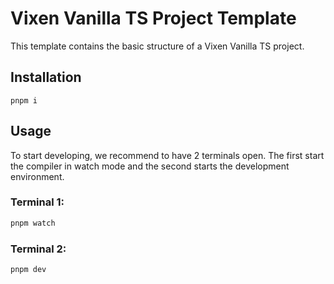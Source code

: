 # Vixen Vanilla TS Project Template

This template contains the basic structure of a Vixen Vanilla TS project.

## Installation

`pnpm i`

## Usage

To start developing, we recommend to have 2 terminals open. The first start the compiler in watch mode and the second starts the development environment.

### Terminal 1:

```bash
pnpm watch
```

### Terminal 2:

```bash
pnpm dev
```
